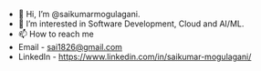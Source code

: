 - 👋 Hi, I’m @saikumarmogulagani.
- 👀 I’m interested in Software Development, Cloud and AI/ML.
- 📫 How to reach me
- Email - sai1826@gmail.com
- LinkedIn - https://www.linkedin.com/in/saikumar-mogulagani/

<!---
saikumarmogulagani/saikumarmogulagani is a ✨ special ✨ repository because its `README.md` (this file) appears on your GitHub profile.
You can click the Preview link to take a look at your changes.
--->
